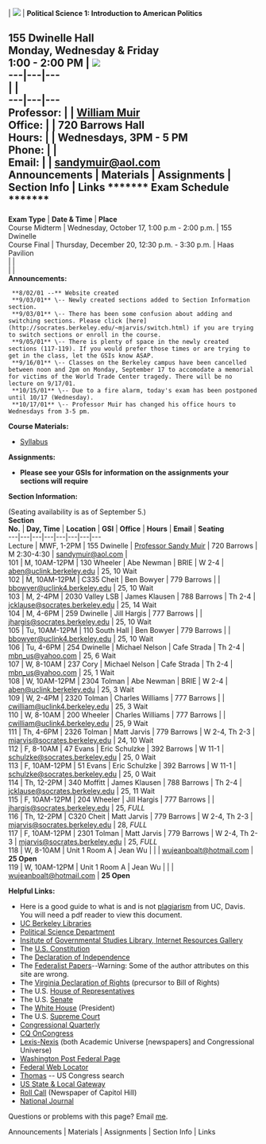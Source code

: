   | ![](cap.gif) | **Political Science 1: Introduction to American Politics**

**155 Dwinelle Hall**  
**Monday, Wednesday & Friday**  
**1:00 - 2:00 PM** | ![](court.gif)  
---|---|---  
|  |  
---|---|---  
Professor: |  | [William
Muir](http://www.polisci.berkeley.edu/Faculty/bio/emeriti/Muir,W/)  
Office: |  | 720 Barrows Hall  
Hours: |  | Wednesdays, 3PM - 5 PM  
Phone: |  |  
Email: |  | [sandymuir@aol.com](mailto:sandymuir@aol.com)  
Announcements | Materials | Assignments | Section Info | Links ******* Exam
Schedule *******  
---  
**Exam Type** | **Date & Time** | **Place**  
Course Midterm |  Wednesday, October 17, 1:00 p.m - 2:00 p.m. |  155 Dwinelle  
Course Final | Thursday, December 20, 12:30 p.m. - 3:30 p.m. | Haas Pavilion  
|  |  
|  |  
**Announcements:**

     **8/02/01 --** Website created
     **9/03/01** \-- Newly created sections added to Section Information section.
     **9/03/01** \-- There has been some confusion about adding and switching sections. Please click [here](http://socrates.berkeley.edu/~mjarvis/switch.html) if you are trying to switch sections or enroll in the course.
     **9/05/01** \-- There is plenty of space in the newly created sections (117-119). If you would prefer those times or are trying to get in the class, let the GSIs know ASAP.
     **9/16/01** \-- Classes on the Berkeley campus have been cancelled between noon and 2pm on Monday, September 17 to accomodate a memorial for victims of the World Trade Center tragedy. There will be no lecture on 9/17/01.
     **10/15/01** \-- Due to a fire alarm, today's exam has been postponed until 10/17 (Wednesday).
     **10/17/01** \-- Professor Muir has changed his office hours to Wednesdays from 3-5 pm.
**Course Materials:**

  * [Syllabus](http://www.polisci.berkeley.edu/Courses/Syllabi/Fall%2001/1%20Muir%20F01.htm)

**Assignments:**

  * **Please see your GSIs for information on the assignments your sections will require**

**Section Information:**

(Seating availability is as of September 5.)  
  **Section**  
**No.** | **Day, Time** | **Location** | **GSI** | **Office** | **Hours** |
**Email** | **Seating**  
---|---|---|---|---|---|---|---  
Lecture  | MWF, 1-2PM  | 155 Dwinelle  | [Professor Sandy
Muir](http://www.polisci.berkeley.edu/Faculty/bio/emeriti/Muir,W/) | 720
Barrows | M 2:30-4:30 | [sandymuir@aol.com](mailto:sandymuir@aol.com) |  
101  | M, 10AM-12PM | 130 Wheeler  | Abe Newman | BRIE | W 2-4 |
[aben@uclink.berkeley.edu](mailto:aben@uclink.berkeley.edu) | 25, 10 Wait  
102  | M, 10AM-12PM  | C335 Cheit | Ben Bowyer | 779 Barrows |  |
[bbowyer@uclink4.berkeley.edu](mailto:bbowyer@uclink4.berkeley.edu) | 25, 10
Wait  
103  | M, 2-4PM | 2030 Valley LSB | James Klausen | 788 Barrows | Th 2-4 |
[jcklause@socrates.berkeley.edu](mailto:jcklause@socrates.berkeley.edu) | 25,
14 Wait  
104  | M, 4-6PM | 259 Dwinelle  | Jill Hargis | 777 Barrows |  |
[jhargis@socrates.berkeley.edu](mailto:jhargis@socrates.berkeley.edu) | 25, 10
Wait  
105  | Tu, 10AM-12PM | 110 South Hall  | Ben Bowyer | 779 Barrows |  |
[bbowyer@uclink4.berkeley.edu](mailto:bbowyer@uclink4.berkeley.edu) | 25, 10
Wait  
106  | Tu, 4-6PM  | 254 Dwinelle | Michael Nelson | Cafe Strada | Th 2-4 |
[mbn_us@yahoo.com](mailto:mbn_us@yahoo.com) | 25, 6 Wait  
107  | W, 8-10AM | 237 Cory | Michael Nelson | Cafe Strada | Th 2-4 |
[mbn_us@yahoo.com](mailto:mbn_us@yahoo.com) | 25, 1 Wait  
108  | W, 10AM-12PM  | 2304 Tolman | Abe Newman | BRIE | W 2-4 |
[aben@uclink.berkeley.edu](mailto:aben@uclink.berkeley.edu) | 25, 3 Wait  
109  | W, 2-4PM | 2320 Tolman | Charles Williams | 777 Barrows |  |
[cwilliam@uclink4.berkeley.edu](mailto:cwilliam@uclink4.berkeley.edu) | 25, 3
Wait  
110  | W, 8-10AM | 200 Wheeler | Charles Williams | 777 Barrows |  |
[cwilliam@uclink4.berkeley.edu](mailto:cwilliam@uclink4.berkeley.edu) | 25, 9
Wait  
111 | Th, 4-6PM | 2326 Tolman | Matt Jarvis | 779 Barrows | W 2-4, Th 2-3 |
[mjarvis@socrates.berkeley.edu](mailto:mjarvis@socrates.berkeley.edu) | 24, 10
Wait  
112  | F, 8-10AM | 47 Evans | Eric Schulzke | 392 Barrows | W 11-1 |
[schulzke@socrates.berkeley.edu](mailto:schulzke@socrates.berkeley.edu) | 25,
0 Wait  
113  | F, 10AM-12PM | 51 Evans  | Eric Schulzke | 392 Barrows | W 11-1 |
[schulzke@socrates.berkeley.edu](mailto:schulzke@socrates.berkeley.edu) | 25,
0 Wait  
114  | Th, 12-2PM | 340 Moffitt | James Klausen | 788 Barrows | Th 2-4 |
[jcklause@socrates.berkeley.edu](mailto:jcklause@socrates.berkeley.edu) | 25,
11 Wait  
115 | F, 10AM-12PM | 204 Wheeler | Jill Hargis | 777 Barrows |  |
[jhargis@socrates.berkeley.edu](mailto:jhargis@socrates.berkeley.edu) | 25,
_FULL_  
116 | Th, 12-2PM | C320 Cheit | Matt Jarvis  | 779 Barrows | W 2-4, Th 2-3 |
[mjarvis@socrates.berkeley.edu](mailto:mjarvis@socrates.berkeley.edu) | 28,
_FULL_  
117 | F, 10AM-12PM | 2301 Tolman | Matt Jarvis | 779 Barrows | W 2-4, Th 2-3 |
[mjarvis@socrates.berkeley.edu](mailto:mjarvis@socrates.berkeley.edu) | 25,
_FULL_  
118 | W, 8-10AM | Unit 1 Room A | Jean Wu |  |  |
[wujeanboalt@hotmail.com](mailto:wujeanboalt@hotmail.com) | **25 Open**  
119 | W, 10AM-12PM | Unit 1 Room A | Jean Wu |  |  |
[wujeanboalt@hotmail.com](mailto:wujeanboalt@hotmail.com) | **25 Open**  
  
**Helpful Links:**

  * Here is a good guide to what is and is not [plagiarism](http://sja.ucdavis.edu/sja/plagiarism.pdf) from UC, Davis. You will need a pdf reader to view this document.
  * [UC Berkeley Libraries](http://www.lib.berkeley.edu/)
  * [Political Science Department](http://www.polisci.berkeley.edu/)
  * [Insitute of Governmental Studies Library, Internet Resources Gallery](http://www.igs.berkeley.edu:8880/library/gallery.html)
  * The [U.S. Constitution](http://lcweb2.loc.gov/const/const.html)
  * The [Declaration of Independence](http://civnet.org/resoures/document/historic/decindep.htm)
  * The [Federalist Papers](http://nt.scbbs.com/cgi-bin/om_isapi.dll?clientID=13551&infobase=ussc-3&softpage=ref_MainView)\--Warning: Some of the author attributes on this site are wrong.
  * The [Virginia Declaration of Rights](http://civnet.org/resoures/document/historic/virginia.htm) (precursor to Bill of Rights)
  * The U.S. [House of Representatives](http://www.house.gov)
  * The U.S. [Senate](http://www.senate.gov)
  * The [White House](http://www.whitehouse.gov) (President)
  * The U.S. [Supreme Court](http://www.supremecourtus.gov)
  * [Congressional Quarterly](http://library.cq.com)
  * [CQ OnCongress](http://oncongress.cq.com/home/home.jsp)
  * [Lexis-Nexis](http://web.lexis-nexis.com/universe) (both Academic Universe [newspapers] and Congressional Universe)
  * [Washington Post Federal Page](http://washingtonpost.com/wp-dyn/politics/fedpage)
  * [Federal Web Locator](http://www.infoctr.edu/fwl)
  * [Thomas](http://thomas.loc.gov) \-- US Congress search
  * [US State & Local Gateway](http://www.statelocal.gov)
  * [Roll Call](http://www.rollcall.com) (Newspaper of Capitol Hill)
  * [National Journal](http://www.nationaljournal.com)

Questions or problems with this page? Email
[me](mailto:mjarvis@socrates.berkeley.edu).

Announcements | Materials | Assignments | Section Info | Links

  
  

